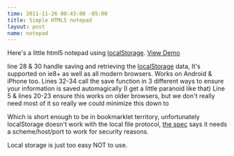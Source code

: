 ```yaml
--- 
time: 2011-11-26 00:43:00 -05:00 
title: Simple HTML5 notepad 
layout: post 
name: notepad 
--- 
```


Here's a little html5 notepad using [localStorage](http://caniuse.com/#namevalue-storage). [View Demo](http://demos.jkirchartz.com/HTML5notepad.html)  

<script src="https://gist.github.com/1394920.js?file=html5 notepad"></script>

line 28 & 30 handle saving and retrieving the
[localStorage](http://en.wikipedia.org/wiki/Web_Storage) data, It's supported
on ie8+ as well as all modern browsers. Works on Android & iPhone too. Lines
32-34 call the save function in 3 different ways to ensure your information is
saved automagically (I get a little paranoid like that) Line 5 & lines 20-23
ensure this works on older browsers, but we don't really need most of it so
really we could minimize this down to

<script src="https://gist.github.com/1394920.js?file=html5notepad-small"></script>

Which is short enough to be in bookmarklet territory, unfortunately
localStorage doesn't work with the local file protocol, [the
spec](http://dev.w3.org/html5/webstorage/#the-localstorage-attribute) says it
needs a scheme/host/port to work for security reasons.

Local storage is just too easy NOT to use.
